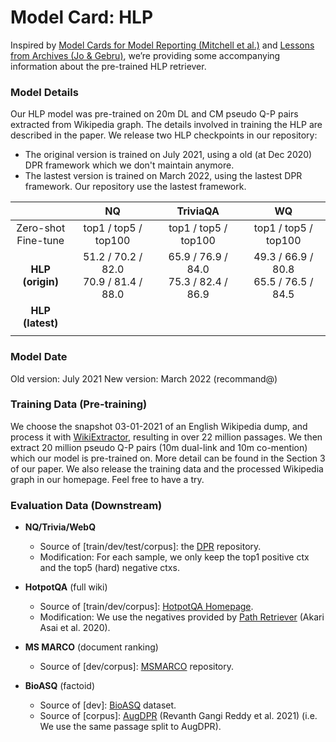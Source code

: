 # **Model Card: HLP**
Inspired by [Model Cards for Model Reporting (Mitchell et al.)](https://arxiv.org/abs/1810.03993) and [Lessons from Archives (Jo & Gebru)](https://arxiv.org/pdf/1912.10389.pdf), we’re providing some accompanying information about the pre-trained HLP retriever.


### **Model Details**
Our HLP model was pre-trained on 20m DL and CM pseudo Q-P pairs extracted from Wikipedia graph. The details involved in training the HLP are described in the paper. We release two HLP checkpoints in our repository:
- The original version is trained on July 2021, using a old (at Dec 2020) DPR framework which we don't maintain anymore. 
- The lastest version is trained on March 2022, using the lastest DPR framework. Our repository use the lastest framework.

|  | NQ | TriviaQA | WQ    |
|:-----:|:----: |:----: |:----: |
| Zero-shot<br>Fine-tune | top1 / top5 / top100 | top1 / top5 / top100  | top1 / top5 / top100  |
| **HLP (origin)** | 51.2 / 70.2 / 82.0<br>70.9 / 81.4 / 88.0 | 65.9 / 76.9 / 84.0<br>75.3 / 82.4 / 86.9 | 49.3 / 66.9 / 80.8<br>65.5 / 76.5 / 84.5 |
| **HLP (latest)** |  |  |  |
|  |  |  |  |




### **Model Date**
Old version: July 2021
New version: March 2022 (recommand@)


### **Training Data** (Pre-training)
We choose the snapshot 03-01-2021 of an English Wikipedia dump, and process it with [WikiExtractor](https://github.com/attardi/wikiextractor), resulting in over 22 million passages. We then extract 20 million pseudo Q-P pairs (10m dual-link and 10m co-mention) which our model is pre-trained on. More detail can be found in the Section 3 of our paper. We also release the training data and the processed Wikipedia graph in our homepage. Feel free to have a try.



### **Evaluation Data** (Downstream)

- **NQ/Trivia/WebQ** 
  - Source of [train/dev/test/corpus]: the [DPR](https://github.com/facebookresearch/DPR) repository. <br>
  - Modification: For each sample, we only keep the top1 positive ctx and the top5 (hard) negative ctxs. 


- **HotpotQA** (full wiki)
  - Source of [train/dev/corpus]: [HotpotQA Homepage](https://hotpotqa.github.io/).  <br>
  - Modification: We use the negatives provided by [Path Retriever](https://github.com/AkariAsai/learning_to_retrieve_reasoning_paths) (Akari Asai et al. 2020).

- **MS MARCO** (document ranking)
  - Source of [dev/corpus]:  [MSMARCO](https://github.com/microsoft/MSMARCO-Document-Ranking) repository.


- **BioASQ** (factoid)<br>
  - Source of [dev]: [BioASQ](http://participants-area.bioasq.org/datasets/) dataset. <br>
  - Source of [corpus]: [AugDPR](https://arxiv.org/abs/2104.07800) (Revanth Gangi Reddy et al. 2021) (i.e. We use the same passage split to AugDPR).
